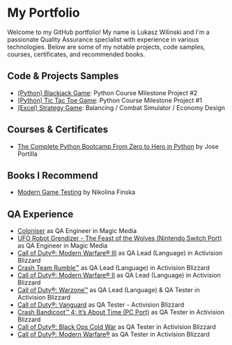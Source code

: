 # My Portfolio

Welcome to my GitHub portfolio! My name is Lukasz Wilinski and I'm a passionate Quality Assurance specialist with experience in various technologies. Below are some of my notable projects, code samples, courses, certificates, and recommended books.

## Code & Projects Samples
- <a href="https://github.com/LukaszWilinski95/LukaszWilinski95.github.io/blob/main/(Python)%20Blackjack.py" target="_blank">(Python) Blackjack Game</a>: Python Course Milestone Project #2
- <a href="https://github.com/LukaszWilinski95/LukaszWilinski95.github.io/blob/main/(Python)%20Tic%20Tac%20Toe.py" target="_blank">(Python) Tic Tac Toe Game</a>: Python Course Milestone Project #1
- <a href="https://github.com/LukaszWilinski95/LukaszWilinski95.github.io/blob/main/(Excel)%20Strategy_Game_datasheet.xlsx" target="_blank">(Excel) Strategy Game</a>: Balancing / Combat Simulator / Economy Design

## Courses & Certificates
- <a href="https://www.udemy.com/course/complete-python-bootcamp/" target="_blank">The Complete Python Bootcamp From Zero to Hero in Python</a> by Jose Portilla

## Books I Recommend
- <a href="https://www.google.co.uk/books/edition/Modern_Game_Testing/IEDHEAAAQBAJ?hl=en&gbpv=0" target="_blank">Modern Game Testing</a> by Nikolina Finska

## QA Experience
- <a href="https://store.steampowered.com/app/2469560/Coloniser/" target="_blank">Coloniser</a> as QA Engineer in Magic Media
- <a href="https://www.nintendo.com/us/store/products/ufo-robot-grendizer-the-feast-of-the-wolves-switch/" target="_blank">UFO Robot Grendizer - The Feast of the Wolves (Nintendo Switch Port)</a> as QA Engineer in Magic Media
- <a href="https://store.steampowered.com/app/2519060/Call_of_Duty_Modern_Warfare_III/" target="_blank">Call of Duty®: Modern Warfare® III</a> as QA Lead (Language) in Activision Blizzard
- <a href="https://www.xbox.com/en-GB/games/store/crash-team-rumble-standard-edition/9PLQTD4LT2KS" target="_blank">Crash Team Rumble™</a> as QA Lead (Language) in Activision Blizzard
- <a href="https://store.steampowered.com/app/1962660/Call_of_Duty_Modern_Warfare_II/" target="_blank">Call of Duty®: Modern Warfare® II</a> as QA Lead (Language) in Activision Blizzard
- <a href="https://store.steampowered.com/app/1962663/Call_of_Duty_Warzone/" target="_blank">Call of Duty®: Warzone™</a> as QA Lead (Language) & QA Tester in Activision Blizzard
- <a href="https://store.steampowered.com/app/1985820/Call_of_Duty_Vanguard/" target="_blank">Call of Duty®: Vanguard</a> as QA Tester - Activision Blizzard
- <a href="https://store.steampowered.com/app/1378990/Crash_Bandicoot_4_Its_About_Time/" target="_blank">Crash Bandicoot™ 4: It’s About Time (PC Port)</a> as QA Tester in Activision Blizzard
- <a href="https://store.steampowered.com/app/1985810/Call_of_Duty_Black_Ops_Cold_War/" target="_blank">Call of Duty®: Black Ops Cold War</a> as QA Tester in Activision Blizzard
- <a href="https://store.steampowered.com/app/2000950/Call_of_Duty_Modern_Warfare/" target="_blank">Call of Duty®: Modern Warfare®</a> as QA Tester in Activision Blizzard
